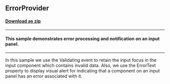 ## ErrorProvider
#### [Download as zip](https://grapecity.github.io/DownGit/#/home?url=https://github.com/GrapeCity/ComponentOne-WinForms-Samples/tree/master/NetFramework\InputPanel\VB\ErrorProvider)
____
#### This sample demonstrates error processing and notification on an input panel.
____
In this sample we use the Validating event to retain the input focus in the input component which contains invalid data. Also, we use the ErrorText property to display visual alert for indicating that a component on an input panel has an error associated with it. 